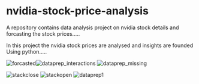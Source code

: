 # nvidia-stock-price-analysis
A repository contains data analysis project on nvidia stock details and forcasting the stock prices.....

In this project the nvidia stock prices are analysed and insights are founded Using python.....

![forcasted](https://user-images.githubusercontent.com/119998021/233141604-3947239b-e3d5-420a-8b64-19282d90b84f.png)![dataprep_interactions](https://user-images.githubusercontent.com/119998021/233141643-96907fc2-c515-4b61-81c5-29c21f992571.jpg)
![dataprep_missing](https://user-images.githubusercontent.com/119998021/233141654-ac0851d0-bc99-46d0-837f-4f110d142a94.jpg)

![stackclose](https://user-images.githubusercontent.com/119998021/233141625-ca09cea8-4783-4945-a3d3-08c84e1e46e5.png)
![stackopen](https://user-images.githubusercontent.com/119998021/233141631-478621fe-b431-4d44-9364-ff88f6c41ab9.png)
![dataprep1](https://user-images.githubusercontent.com/119998021/233141665-be1fd0a2-e613-4abc-8ee2-1f139d23cf4d.jpg)
